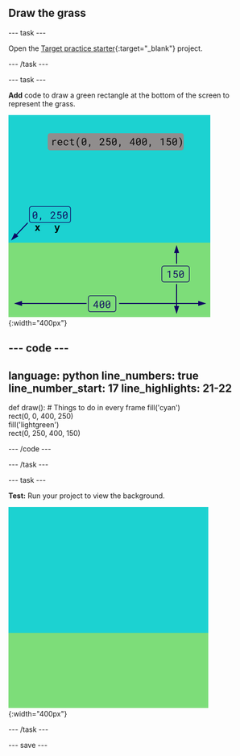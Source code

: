 ## Draw the grass

--- task ---

Open the [Target practice starter](https://editor.raspberrypi.org/en/projects/target-practice-starter){:target="_blank"} project.

--- /task ---

--- task ---

**Add** code to draw a green rectangle at the bottom of the screen to represent the grass.

![The output area with a sky-coloured rectangle above a grass-coloured rectangle to create the background. The top left corner of the rectangle is marked as x=0, y=250 this is the origin of the rectangle. The width is highlighted as 400 and the height as 150. The code rect(0, 250, 400, 150) is shown.](images/green-grass.png){:width="400px"}

--- code ---
---
language: python line_numbers: true line_number_start: 17
line_highlights: 21-22
---
def draw(): # Things to do in every frame fill('cyan')  
rect(0, 0, 400, 250)  
fill('lightgreen')  
rect(0, 250, 400, 150)

--- /code ---

--- /task ---

--- task ---

**Test:** Run your project to view the background.

![The output area with a sky-coloured rectangle above a grass-coloured rectangle to create the background.](images/background.png){:width="400px"}

--- /task ---

--- save ---
